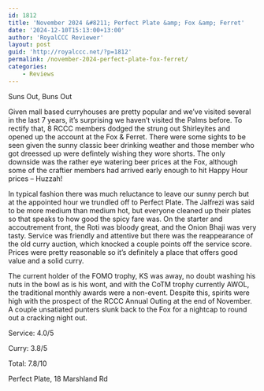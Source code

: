 ```yaml
---
id: 1812
title: 'November 2024 &#8211; Perfect Plate &amp; Fox &amp; Ferret'
date: '2024-12-10T15:13:00+13:00'
author: 'RoyalCCC Reviewer'
layout: post
guid: 'http://royalccc.net/?p=1812'
permalink: /november-2024-perfect-plate-fox-ferret/
categories:
    - Reviews
---
```


Suns Out, Buns Out

Given mall based curryhouses are pretty popular and we’ve visited several in the last 7 years, it’s surprising we haven’t visited the Palms before. To rectify that, 8 RCCC members dodged the strung out Shirleyites and opened up the account at the Fox &amp; Ferret. There were some sights to be seen given the sunny classic beer drinking weather and those member who got dreessed up were defintely wishing they wore shorts. The only downside was the rather eye watering beer prices at the Fox, although some of the craftier members had arrived early enough to hit Happy Hour prices – Huzzah!

In typical fashion there was much reluctance to leave our sunny perch but at the appointed hour we trundled off to Perfect Plate. The Jalfrezi was said to be more medium than medium hot, but everyone cleaned up their plates so that speaks to how good the spicy fare was. On the starter and accoutrement front, the Roti was bloody great, and the Onion Bhaji was very tasty. Service was friendly and attentive but there was the reappearance of the old curry auction, which knocked a couple points off the service score. Prices were pretty reasonable so it’s definitely a place that offers good value and a solid curry.

The current holder of the FOMO trophy, KS was away, no doubt washing his nuts in the bowl as is his wont, and with the CoTM trophy currently AWOL, the traditional monthly awards were a non-event. Despite this, spirits were high with the prospect of the RCCC Annual Outing at the end of November. A couple unsatiated punters slunk back to the Fox for a nightcap to round out a cracking night out.

Service: 4.0/5

Curry: 3.8/5

Total: 7.8/10

Perfect Plate, 18 Marshland Rd